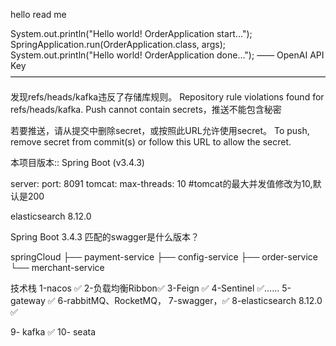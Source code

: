 hello read me

System.out.println("Hello world! OrderApplication start...");
SpringApplication.run(OrderApplication.class, args);
System.out.println("Hello world! OrderApplication done...");
—— OpenAI API Key ————————————————————————————————————    

发现refs/heads/kafka违反了存储库规则。 Repository rule violations found for refs/heads/kafka.
Push cannot contain secrets，推送不能包含秘密

若要推送，请从提交中删除secret，或按照此URL允许使用secret。        To push, remove secret from commit(s) or follow this URL to allow the secret.


本项目版本:: Spring Boot (v3.4.3)

server:
port: 8091
tomcat:
max-threads: 10 #tomcat的最大并发值修改为10,默认是200

elasticsearch 8.12.0

Spring Boot 3.4.3 匹配的swagger是什么版本？

springCloud
├── payment-service
├── config-service
├── order-service
└── merchant-service

技术栈
1-nacos ✅
2-负载均衡Ribbon✅
3-Feign ✅
4-Sentinel ✅......
5-gateway ✅
6-rabbitMQ、RocketMQ，
7-swagger，✅
8-elasticsearch 8.12.0 ✅

9- kafka ✅ 
10- seata



